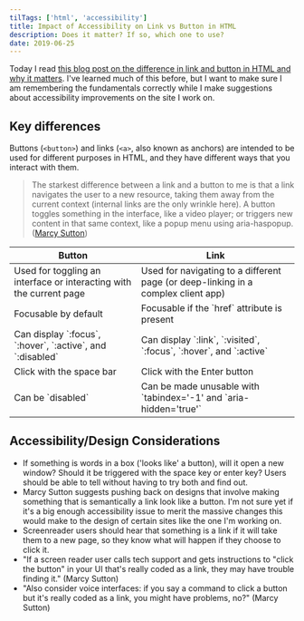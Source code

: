```yaml
---
tilTags: ['html', 'accessibility']
title: Impact of Accessibility on Link vs Button in HTML
description: Does it matter? If so, which one to use?
date: 2019-06-25
---
```


Today I read [this blog post on the difference in link and button in HTML and why it matters](https://marcysutton.com/links-vs-buttons-in-modern-web-applications). I've learned much of this before, but I want to make sure I am remembering the fundamentals correctly while I make suggestions about accessibility improvements on the site I work on.

## Key differences

Buttons (`<button>`) and links (`<a>`, also known as anchors) are intended to be used for different purposes in HTML, and they have different ways that you interact with them.

> The starkest difference between a link and a button to me is that a link navigates the user to a new resource, taking them away from the current context (internal links are the only wrinkle here). A button toggles something in the interface, like a video player; or triggers new content in that same context, like a popup menu using aria-haspopup. ([Marcy Sutton](https://marcysutton.com/links-vs-buttons-in-modern-web-applications))

<table>
  <thead>
  <tr>
   <th>Button</th>
   <th>Link</th>
  </tr>
  </thead>
  <tbody>
    <tr>
    <td>Used for toggling an interface or interacting with the current page</td>
      <td>Used for navigating to a different page (or deep-linking in a complex client app)</td>
    </tr>
  <tr> 
    <td>Focusable by default</td>
    <td>Focusable if the `href` attribute is present</td>
  </tr>
    <tr>
      <td>Can display `:focus`, `:hover`, `:active`, and `:disabled`</td>
      <td>Can display `:link`, `:visited`, `:focus`, `:hover`, and `:active`</td>      
    </tr>
    <tr>
    <tr>
      <td>Click with the space bar</td>
      <td>Click with the Enter button</td>
     </tr>
    <tr>
      <td>
       Can be `disabled`
      </td>
      <td>Can be made unusable with `tabindex='-1' and `aria-hidden='true'`</td>
    </tr>
  </tbody>  
</table>


## Accessibility/Design Considerations 
 - If something is words in a box ('looks like' a button), will it open a new window? Should it be triggered with the space key or enter key? Users should be able to tell without having to try both and find out.
  - Marcy Sutton suggests pushing back on designs that involve making something that is semantically a link look like a button. I'm not sure yet if it's a big enough accessibility issue to merit the massive changes this would make to the design of certain sites like the one I'm working on.
 - Screenreader users should hear that something is a link if it will take them to a new page, so they know what will happen if they choose to click it.
 - "If a screen reader user calls tech support and gets instructions to "click the button" in your UI that's really coded as a link, they may have trouble finding it." (Marcy Sutton)
 - "Also consider voice interfaces: if you say a command to click a button but it's really coded as a link, you might have problems, no?" (Marcy Sutton)
